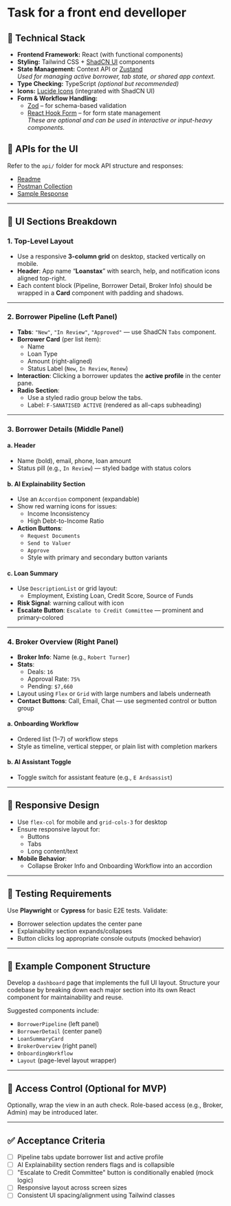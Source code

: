 # Task for a front end develloper

## 🔧 Technical Stack

- **Frontend Framework:** React (with functional components)
- **Styling:** Tailwind CSS + [ShadCN UI](https://ui.shadcn.com) components
- **State Management:** Context API or [Zustand](https://github.com/pmndrs/zustand)  
  _Used for managing active borrower, tab state, or shared app context._
- **Type Checking:** TypeScript _(optional but recommended)_
- **Icons:** [Lucide Icons](https://lucide.dev) (integrated with ShadCN UI)
- **Form & Workflow Handling:**  
  - [Zod](https://zod.dev) – for schema-based validation  
  - [React Hook Form](https://react-hook-form.com) – for form state management  
  _These are optional and can be used in interactive or input-heavy components._


## 📡 APIs for the UI

Refer to the `api/` folder for mock API structure and responses:

- [Readme](api/readme.md)
- [Postman Collection](api/postman.json)
- [Sample Response](api/sample-response.json)

---

## 🧩 UI Sections Breakdown

### 1. Top-Level Layout

- Use a responsive **3-column grid** on desktop, stacked vertically on mobile.
- **Header**: App name “**Loanstax**” with search, help, and notification icons aligned top-right.
- Each content block (Pipeline, Borrower Detail, Broker Info) should be wrapped in a **Card** component with padding and shadows.

---

### 2. Borrower Pipeline (Left Panel)

- **Tabs**: `"New"`, `"In Review"`, `"Approved"` — use ShadCN `Tabs` component.
- **Borrower Card** (per list item):
  - Name
  - Loan Type
  - Amount (right-aligned)
  - Status Label (`New`, `In Review`, `Renew`)
- **Interaction**: Clicking a borrower updates the **active profile** in the center pane.
- **Radio Section**:
  - Use a styled radio group below the tabs.
  - Label: `F-SANATISED ACTIVE` (rendered as all-caps subheading)

---

### 3. Borrower Details (Middle Panel)

#### a. Header
- Name (bold), email, phone, loan amount
- Status pill (e.g., `In Review`) — styled badge with status colors

#### b. AI Explainability Section
- Use an `Accordion` component (expandable)
- Show red warning icons for issues:
  - Income Inconsistency
  - High Debt-to-Income Ratio
- **Action Buttons**:
  - `Request Documents`
  - `Send to Valuer`
  - `Approve`
  - Style with primary and secondary button variants

#### c. Loan Summary
- Use `DescriptionList` or grid layout:
  - Employment, Existing Loan, Credit Score, Source of Funds
- **Risk Signal**: warning callout with icon
- **Escalate Button**: `Escalate to Credit Committee` — prominent and primary-colored

---

### 4. Broker Overview (Right Panel)

- **Broker Info**: Name (e.g., `Robert Turner`)
- **Stats**:
  - Deals: `16`
  - Approval Rate: `75%`
  - Pending: `$7,660`
- Layout using `Flex` or `Grid` with large numbers and labels underneath
- **Contact Buttons**: Call, Email, Chat — use segmented control or button group

#### a. Onboarding Workflow
- Ordered list (1–7) of workflow steps
- Style as timeline, vertical stepper, or plain list with completion markers

#### b. AI Assistant Toggle
- Toggle switch for assistant feature (e.g., `E Ardsassist`)

---

## 📱 Responsive Design

- Use `flex-col` for mobile and `grid-cols-3` for desktop
- Ensure responsive layout for:
  - Buttons
  - Tabs
  - Long content/text
- **Mobile Behavior**:
  - Collapse Broker Info and Onboarding Workflow into an accordion

---

## 🧪 Testing Requirements

Use **Playwright** or **Cypress** for basic E2E tests. Validate:

- Borrower selection updates the center pane
- Explainability section expands/collapses
- Button clicks log appropriate console outputs (mocked behavior)

---

## 🧾 Example Component Structure

Develop a `dashboard` page that implements the full UI layout. Structure your codebase by breaking down each major section into its own React component for maintainability and reuse.

Suggested components include:

- `BorrowerPipeline` (left panel)
- `BorrowerDetail` (center panel)
- `LoanSummaryCard`
- `BrokerOverview` (right panel)
- `OnboardingWorkflow`
- `Layout` (page-level layout wrapper)

---

## 🔐 Access Control (Optional for MVP)

Optionally, wrap the view in an auth check. Role-based access (e.g., Broker, Admin) may be introduced later.

---

## ✅ Acceptance Criteria

- [ ] Pipeline tabs update borrower list and active profile
- [ ] AI Explainability section renders flags and is collapsible
- [ ] "Escalate to Credit Committee" button is conditionally enabled (mock logic)
- [ ] Responsive layout across screen sizes
- [ ] Consistent UI spacing/alignment using Tailwind classes
